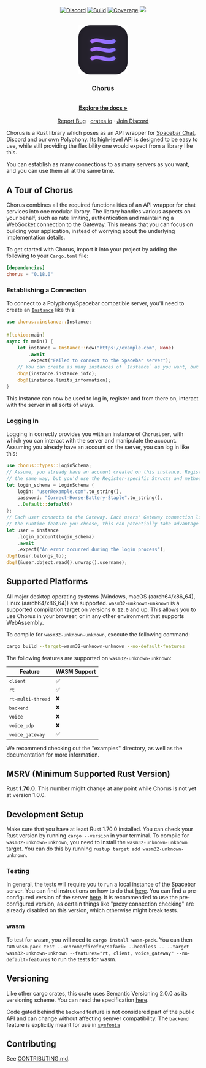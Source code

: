 <div align="center">

[![Discord]][Discord-invite]
[![Build][build-shield]][build-url]
[![Coverage][coverage-shield]][coverage-url]
<img src="https://img.shields.io/static/v1?label=Status&message=Alpha&color=blue">

</br>
<div align="center">
  <a href="https://github.com/polyphony-chat/chorus">
    <img src="https://github.com/polyphony-chat/branding/blob/main/logos/polyphony-chorus-round-8bit.png?raw=true" alt="The chorus logo. a dark, square background with rounded edges. on this background, there are three vertically stacked, purple lines. The lines each resemble a sine curve." width="128" height="128">
  </a>

<h3 align="center">Chorus</h3>

  <p align="center">
    <br />
    <a href="https://docs.rs/chorus/latest/chorus/"><strong>Explore the docs »</strong></a>
    <br />
    <br />
    <a href="https://github.com/polyphony-chat/chorus/issues">Report Bug</a>
    ·
    <a href="https://crates.io/crates/chorus">crates.io</a>
    ·
    <a href="https://discord.gg/8tKSC8wzDq">Join Discord</a>
  </p>
</div>

</div>

Chorus is a Rust library which poses as an API wrapper for [Spacebar Chat](https://github.com/spacebarchat/),
Discord and our own Polyphony. Its high-level API is designed to be easy to use, while still providing the
flexibility one would expect from a library like this.

You can establish as many connections to as many servers as you want, and you can use them all at the same time.

## A Tour of Chorus

Chorus combines all the required functionalities of an API wrapper for chat services into one modular library.
The library handles various aspects on your behalf, such as rate limiting, authentication and maintaining
a WebSocket connection to the Gateway. This means that you can focus on building your application,
instead of worrying about the underlying implementation details.

To get started with Chorus, import it into your project by adding the following to your `Cargo.toml` file:

```toml
[dependencies]
chorus = "0.18.0"
```

### Establishing a Connection

To connect to a Polyphony/Spacebar compatible server, you'll need to create an [`Instance`](https://docs.rs/chorus/latest/chorus/instance/struct.Instance.html) like this:

```rs
use chorus::instance::Instance;

#[tokio::main]
async fn main() {
    let instance = Instance::new("https://example.com", None)
        .await
        .expect("Failed to connect to the Spacebar server");
    // You can create as many instances of `Instance` as you want, but each `Instance` should likely be unique.
    dbg!(instance.instance_info);
    dbg!(instance.limits_information);
}
```

This Instance can now be used to log in, register and from there on, interact with the server in all sorts of ways.

### Logging In

Logging in correctly provides you with an instance of `ChorusUser`, with which you can interact with the server and
manipulate the account. Assuming you already have an account on the server, you can log in like this:

```rs
use chorus::types::LoginSchema;
// Assume, you already have an account created on this instance. Registering an account works
// the same way, but you'd use the Register-specific Structs and methods instead.
let login_schema = LoginSchema {
    login: "user@example.com".to_string(),
    password: "Correct-Horse-Battery-Staple".to_string(),
    ..Default::default()
};
// Each user connects to the Gateway. Each users' Gateway connection lives on a separate thread. Depending on
// the runtime feature you choose, this can potentially take advantage of all of your computers' threads.
let user = instance
    .login_account(login_schema)
    .await
    .expect("An error occurred during the login process");
dbg!(user.belongs_to);
dbg!(&user.object.read().unwrap().username);
```

## Supported Platforms

All major desktop operating systems (Windows, macOS (aarch64/x86_64), Linux (aarch64/x86_64)) are supported.
`wasm32-unknown-unknown` is a supported compilation target on versions `0.12.0` and up. This allows you to use
Chorus in your browser, or in any other environment that supports WebAssembly.

To compile for `wasm32-unknown-unknown`, execute the following command:

```sh
cargo build --target=wasm32-unknown-unknown --no-default-features
```

The following features are supported on `wasm32-unknown-unknown`:

| Feature           | WASM Support |
| ----------------- | ------------ |
| `client`          | ✅            |
| `rt`              | ✅            |
| `rt-multi-thread` | ❌            |
| `backend`         | ❌            |
| `voice`           | ❌            |
| `voice_udp`       | ❌            |
| `voice_gateway`   | ✅            |

We recommend checking out the "examples" directory, as well as the documentation for more information.

## MSRV (Minimum Supported Rust Version)

Rust **1.70.0**. This number might change at any point while Chorus is not yet at version 1.0.0.

## Development Setup

Make sure that you have at least Rust 1.70.0 installed. You can check your Rust version by running `cargo --version`
in your terminal. To compile for `wasm32-unknown-unknown`, you need to install the `wasm32-unknown-unknown` target.
You can do this by running `rustup target add wasm32-unknown-unknown`.

### Testing

In general, the tests will require you to run a local instance of the Spacebar server. You can find instructions on how
to do that [here](https://docs.spacebar.chat/setup/server/). You can find a pre-configured version of the server
[here](https://github.com/bitfl0wer/server). It is recommended to use the pre-configured version, as certain things
like "proxy connection checking" are already disabled on this version, which otherwise might break tests.

### wasm

To test for wasm, you will need to `cargo install wasm-pack`. You can then run
`wasm-pack test --<chrome/firefox/safari> --headless -- --target wasm32-unknown-unknown --features="rt, client, voice_gateway" --no-default-features`
to run the tests for wasm.

## Versioning

Like other cargo crates, this crate uses Semantic Versioning 2.0.0 as its versioning scheme.
You can read the specification [here](https://semver.org/spec/v2.0.0.html).

Code gated behind the `backend` feature is not considered part of the public API and can change without
affecting semver compatibility. The `backend` feature is explicitly meant for use in [`symfonia`](https://github.com/polyphony-chat/symfonia)

## Contributing

See [CONTRIBUTING.md](./CONTRIBUTING.md).

[Rust]: https://img.shields.io/badge/Rust-orange?style=plastic&logo=rust
[Rust-url]: https://www.rust-lang.org/
[build-shield]: https://img.shields.io/github/actions/workflow/status/polyphony-chat/chorus/build_and_test.yml?style=flat
[build-url]: https://github.com/polyphony-chat/chorus/blob/main/.github/workflows/build_and_test.yml
[clippy-shield]: https://img.shields.io/github/actions/workflow/status/polyphony-chat/chorus/clippy.yml?style=flat
[clippy-url]: https://github.com/polyphony-chat/chorus/blob/main/.github/workflows/clippy.yml
[contributors-shield]: https://img.shields.io/github/contributors/polyphony-chat/chorus.svg?style=flat
[contributors-url]: https://github.com/polyphony-chat/chorus/graphs/contributors
[coverage-shield]: https://coveralls.io/repos/github/polyphony-chat/chorus/badge.svg?branch=main
[coverage-url]: https://coveralls.io/github/polyphony-chat/chorus?branch=main
[forks-shield]: https://img.shields.io/github/forks/polyphony-chat/chorus.svg?style=flat
[forks-url]: https://github.com/polyphony-chat/chorus/network/members
[stars-shield]: https://img.shields.io/github/stars/polyphony-chat/chorus.svg?style=flat
[stars-url]: https://github.com/polyphony-chat/chorus/stargazers
[issues-shield]: https://img.shields.io/github/issues/polyphony-chat/chorus.svg?style=flat
[issues-url]: https://github.com/polyphony-chat/chorus/issues
[license-shield]: https://img.shields.io/github/license/polyphony-chat/chorus.svg?style=f;at
[license-url]: https://github.com/polyphony-chat/chorus/blob/master/LICENSE
[Discord]: https://dcbadge.vercel.app/api/server/m3FpcapGDD?style=flat
[Discord-invite]: https://discord.com/invite/m3FpcapGDD
